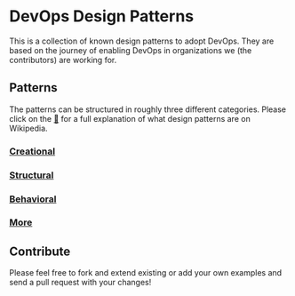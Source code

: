 # DevOps Design Patterns

This is a collection of known design patterns to adopt DevOps. They are based on the journey of enabling DevOps in organizations we (the contributors) are working for.

## Patterns

The patterns can be structured in roughly three different categories. Please click on the [:notebook:](http://en.wikipedia.org/wiki/Software_design_pattern) for a full explanation of what design patterns are on Wikipedia.

### [Creational](Creational)


### [Structural](Structural)


### [Behavioral](Behavioral)


### [More](More)


## Contribute

Please feel free to fork and extend existing or add your own examples and send a pull request with your changes!

